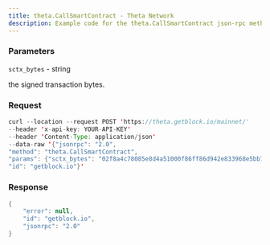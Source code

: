 ```yaml
---
title: theta.CallSmartContract - Theta Network
description: Example code for the theta.CallSmartContract json-rpc method. Сomplete guide on how to use theta.CallSmartContract json-rpc in GetBlock.io Web3 documentation.
---
```


### Parameters


`sctx_bytes` - string

the signed transaction bytes.

### Request

``` java
curl --location --request POST 'https://theta.getblock.io/mainnet/' 
--header 'x-api-key: YOUR-API-KEY' 
--header 'Content-Type: application/json' 
--data-raw '{"jsonrpc": "2.0",
"method": "theta.CallSmartContract",
"params": {"sctx_bytes": "02f8a4c78085e8d4a51000f86ff86d942e833968e5bb786ae419c4d13189fb081cc43babd3888ac7230489e800008901158e46f1e875100016b841393e2eba6241482098cf11ef4dd869209d7ebd716397f3c862ca5b762bbf403006b1fa009786102383c408cabdf7450c1c73d4dd4a20d3b48a39a88ffe0ecb0e01eae9949f1233798e905e173560071255140b4a8abd3ec6d3888ac7230489e800008901158e460913d00000"},
"id": "getblock.io"}'
```

###  Response

``` java
{
    "error": null,
    "id": "getblock.io",
    "jsonrpc": "2.0"
}
```


